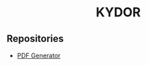 <div align="center">
  <h1>KYDOR</h1>
</div>

## Repositories
* [PDF Generator](https://github.com/kydor-net/pdf-generator)
